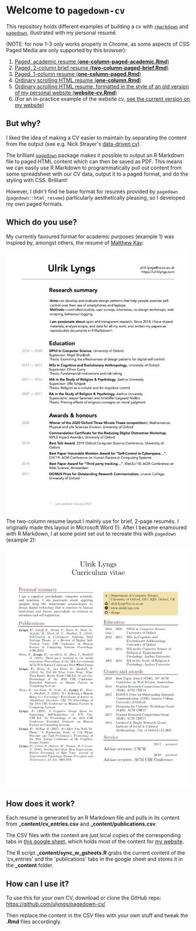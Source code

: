 # Welcome to `pagedown-cv`
This repository  holds different examples of building a cv with [`rmarkdown`](https://rmarkdown.rstudio.com) and [`pagedown`](https://github.com/rstudio/pagedown), illustrated with my personal resumé.

(NOTE: for now 1-3 only works properly in Chrome, as some aspects of CSS Paged Media are only supported by this browser):

1. [Paged, academic resume (**one-column-paged-academic.Rmd**)](one-column-paged-academic.html)
1. [Paged, 2-column brief resume (**two-column-paged-brief.Rmd**)](two-column-paged-brief.html)
1. [Paged, 1-column resume (**one-column-paged.Rmd**)](one-column-paged.html)
1. [Ordinary scrolling HTML resume (**one-column.Rmd**)](one-column.html)
1. [Ordinary scrolling HTML resume, formatted in the style of an old version of my personal website (**website-cv.Rmd**)](website-cv.html)
1. (For an in-practice example of the website cv, [see the current version on my website](https://ulriklyngs.com/cv/))

## But why?
I liked the idea of making a CV easier to maintain by separating the content from the output (see e.g. Nick Strayer's [data-driven cv](http://nickstrayer.me/datadrivencv/)). 

The brilliant [`pagedown`](https://github.com/rstudio/pagedown) package makes it possible to output an R Markdown file to paged HTML content which can then be saved as PDF.
This means we can easily use R Markdown to programmatically pull out content from some spreadsheet with our CV data, output it to a paged format, and do the styling with CSS. Brilliant!

However, I didn't find he base format for resumés provided by `pagedown` (`pagedown::html_resume`) particularly aesthetically pleasing, so I developed my own paged formats.

## Which do you use?
My currently favoured format for academic purposes (example 1) was inspired by, amongst others, the resumé of [Matthew Kay](http://www.mjskay.com/):

![](examples/cur_cv_pg1.jpg)

The two-column resume layout I mainly use for brief, 2-page resumés. I originally made this layout in Microsoft Word (!). After I became enamoured with R Markdown, I at some point set out to recreate this with `pagedown` (example 2):

![](examples/page1_new.png)


## How does it work?
Each resumé is generated by an R Markdown file and pulls in its content from **_content/cv_entries.csv** and **_content/publications.csv**.

The CSV files with the content are just local copies of the corresponding tabs in [this google sheet](https://docs.google.com/spreadsheets/d/1ta71CAGkcLqm-W1UdVRA_JJSddWV2TsrRZsCnQlmOis/edit?usp=sharing), which holds most of the content for [my website](https://ulriklyngs.com/).

The R script **_content/sync_w_gsheets.R** grabs the current content of the 'cv_entries' and the 'publications' tabs in the google sheet and stores it in the **_content** folder.


## How can I use it?
To use this for your own CV, download or clone the GitHub repo: https://github.com/ulyngs/pagedown-cv/ 

Then replace the content in the CSV files with your own stuff and tweak the **.Rmd** files accordingly.
